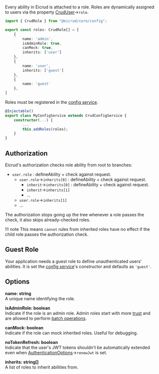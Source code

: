 Every ability in Eicrud is attached to a role. Roles are dynamically assigned to users via the property [CrudUser](./user.md)->`role`.

```typescript title="roles.ts"
import { CrudRole } from "@eicrud/core/config";

export const roles: CrudRole[] = [
    { 
        name: 'admin', 
        isAdminRole: true,
        canMock: true,
        inherits: ['user']
    },
    { 
        name: 'user', 
        inherits: ['guest']
    },
    { 
        name: 'guest'
    },
]
```

Roles must be registered in the [config service]().
```typescript
@Injectable()
export class MyConfigService extends CrudConfigService {
    constructor(...) {
        ...
        this.addRoles(roles);
    }
}
```

## Authorization

Eicrud's authorization checks role ability from root to branches:  

- `user.role` : defineAbility + check against request.
    - `user.role`->`inherits[0]` : defineAbility + check against request.
        - `inherit`->`inherits[0]` : defineAbility + check against request.
        - `inherit`->`inherits[1]`
        - ...
    - `user.role`->`inherits[1]`
    - ...

The authorization stops going up the tree whenever a role passes the check, it also skips already-checked roles.

!!! note
    This means `cannot` rules from inherited roles have no effect if the child role passes the authorization check.

## Guest Role
Your application needs a guest role to define unauthenticated users' abilities. It is set the [config service]()'s constructor and defaults as `'guest'`.  

## Options

**name: string**  
A unique name identifying the role.

**isAdminRole: boolean**  
Indicate if the role is an admin role. Admin roles start with more [trust]() and are allowed to perform [batch operations]().

**canMock: boolean**  
Indicate if the role can mock inherited roles. Useful for debugging.

**noTokenRefresh: boolean**  
Indicate that the user's JWT tokens shouldn't be automatically extended even when [AuthenticationOptions]()->`renewJwt` is set.


**inherits: string[]**  
A list of roles to inherit abilities from.